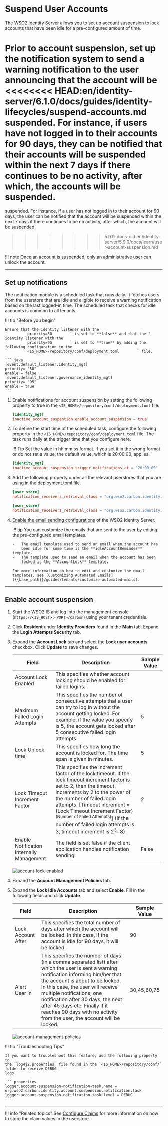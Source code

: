 # Suspend User Accounts

The WSO2 Identity Server allows you to set up account suspension to lock
accounts that have been idle for a pre-configured amount of time.

Prior to account suspension, set up the notification system to send a
warning notification to the user announcing that the account will be
<<<<<<<< HEAD:en/identity-server/6.1.0/docs/guides/identity-lifecycles/suspend-accounts.md
suspended. For instance, if users have not logged in to their accounts
for 90 days, they can be notified that their accounts will be suspended
within the next 7 days if there continues to be no activity, after
which, the accounts will be suspended.
========
suspended. For instance, if a user has not logged in to their account for 90 days, the user can be notified that the account will be suspended within the next 7 days if there continues to be no activity, after
which, the account will be suspended.
>>>>>>>> 5.9.0-docs-old:en/identity-server/5.9.0/docs/learn/user-account-suspension.md

!!! note
    Once an account is suspended, only an administrative user can
    unlock the account.
    
--- 

## Set up notifications

The notification module is a scheduled task that runs daily. It fetches
users from the userstore that are idle and eligible to receive a
warning notification based on the last logged-in time. The scheduled
task that checks for idle accounts is common to all tenants.

!!! tip "Before you begin"
    
    Ensure that the identity listener with the
    `         priority=50        ` is set to **false** and that the "
    identity listener with the
    `         priority=95        ` is set to **true** by adding the following configuration in the
    `         <IS_HOME>/repository/conf/deployment.toml        ` file.
    
    ``` java
    [event.default_listener.identity_mgt]
    priority= "50"
    enable = false
    [event.default_listener.governance_identity_mgt]
    priority= "95" 
    enable = true
    ```

1.  Enable notifications for account suspension by setting the following
    property to true in the `<IS_HOME>/repository/conf/deployment.toml` file.

    ``` toml
    [identity_mgt]
    inactive_account_suspention.enable_account_suspension = true
    ```

2.  To define the start time of the scheduled task, configure the
    following property in the `<IS_HOME>/repository/conf/deployment.toml`
    file. The task runs daily at the trigger time that you configure
    here.

    !!! Tip 
        Set the value in hh:<zero-width-space>mm:<zero-width-space>ss format. If you set it in the
        wrong format or do not set a value, the default value, which is
        20:00:00, applies.

    ``` toml
    [identity_mgt]
    inactive_account_suspension.trigger_notifications_at = "20:00:00"
    ```

3.  Add the following property under all the relevant userstores that
    you are using in the deployment.toml file.

    ``` toml tab="LDAP Userstore"
    [user_store]
    notification_receivers_retrieval_class = "org.wso2.carbon.identity.account.suspension.notification.task.ldap.LDAPNotificationReceiversRetrieval"
    ```

    ``` toml tab="JDBC Userstore"
    [user_store]
    notification_receivers_retrieval_class = "org.wso2.carbon.identity.account.suspension.notification.task.jdbc.JDBCNotificationReceiversRetrieval"
    ```

4.  [Enable the email sending configurations]({{base_path}}/deploy/configure-email-sending) of the WSO2 Identity Server.

    !!! tip
        You can customize the emails that are sent to the user by editing
        the pre-configured email templates.
    
        -   The email template used to send an email when the account has
            been idle for some time is the **idleAccountReminder** template.
        -   The template used to send an email when the account has been
            locked is the **AccountLock** template.
    
        For more information on how to edit and customize the email templates, see [Customizing Automated Emails]({{base_path}}/guides/tenants/customize-automated-mails).
----

## Enable account suspension

1.  Start the WSO2 IS and log into the management console (`https://<IS_HOST>:<PORT>/carbon`) using your
    tenant credentials.
2.  Click **Resident** under **Identity Providers** found in the
    **Main** tab. Expand the **Login Attempts Security** tab.
3.  Expand the **Account Lock** tab and select the **Lock user accounts** checkbox. Click **Update** to save changes.  
    
    | Field              | Description                                                                                                                                                                                                                                                                                                                                                                                   | Sample Value |
    |--------------------|-----------------------------------------------------------------------------------------------------------------------------------------------------------------------------------------------------------------------------------------------------------------------------------------------------------------------------------------------------------------------------------------------|--------------|
    | Account Lock Enabled | This specifies whether account locking should be enabled for failed logins.                                                                                                                                                                                                                                        |            |
    | Maximum Failed Login Attempts | This specifies the number of consecutive attempts that a user can try to log in without the account getting locked. For example, if the value you specify is 5, the account gets locked after 5 consecutive failed login attempts.                                                                                                                                                                                                                                      | 5           |
    | Lock Unlock time | This specifies how long the account is locked for. The time span is given in minutes.                                                                                                                                                                                                                                          | 5           |
    | Lock Timeout Increment Factor | This specifies the increment factor of the lock timeout. If the lock timeout increment factor is set to 2, then the timeout increments by 2 to the power of the number of failed login attempts. [Timeout increment = (Lock Timeout Increment Factor)<sup>(Number of Failed Attempts)</sup>] (If the number of failed login attempts is 3, timeout increment is 2<sup>3</sup>=8)                                                                                                                                                                                                                                           |  2          |
    | Enable Notification Internally Management | The field is set false if the client application handles notification sending.                                                                                                                                                                                                                                           |False            |
    
    ![account-lock-enabled]({{base_path}}/assets/img/guides/account-lock-enabled.png)
    
4.  Expand the **Account Management Policies** tab.

5.  Expand the **Lock Idle Accounts** tab and select **Enable**. Fill
    in the following fields and click **Update**.

    | Field              | Description                                                                                                                                                                                                                                                                                                                                                                                   | Sample Value |
    |--------------------|-----------------------------------------------------------------------------------------------------------------------------------------------------------------------------------------------------------------------------------------------------------------------------------------------------------------------------------------------------------------------------------------------|--------------|
    | Lock Account After | This specifies the total number of days after which the account will be locked. In this case, if the account is idle for 90 days, it will be locked.                                                                                                                                                                                                                                          | 90           |
    | Alert User in      | This specifies the number of days (in a comma separated list) after which the user is sent a warning notification informing him/her that the account is about to be locked. In this case, the user will receive multiple notifications, one notification after 30 days, the next after 45 days etc. Finally if it reaches 90 days with no activity from the user, the account will be locked. | 30,45,60,75  |

    ![account-management-policies]({{base_path}}/assets/img/guides/account-management-policies.png)

!!! tip "Troubleshooting Tips"
    
    If you want to troubleshoot this feature, add the following property to
    the `log4j2.properties` file found in the `<IS_HOME>/repository/conf/` folder to receive DEBUG
    logs.
    
    ``` properties
    logger.account-suspension-notification-task.name = org.wso2.carbon.identity.account.suspension.notification.task
    logger.account-suspension-notification-task.level = DEBUG
    ```

----

!!! info "Related topics"
    See [Configure Claims]({{base_path}}/guides/dialects/configure-claims/) for more information on how to store the claim values in the userstore.
